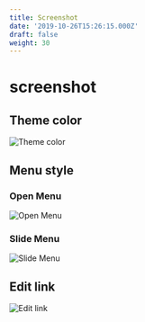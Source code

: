 ```yaml
---
title: Screenshot
date: '2019-10-26T15:26:15.000Z'
draft: false
weight: 30
---
```


# screenshot

## Theme color

![Theme color](https://raw.githubusercontent.com/thingsym/hugo-theme-techdoc/master/images/screenshot-theme-color.png)

## Menu style

### Open Menu

![Open Menu](https://raw.githubusercontent.com/thingsym/hugo-theme-techdoc/master/images/screenshot-open-menu.png)

### Slide Menu

![Slide Menu](https://raw.githubusercontent.com/thingsym/hugo-theme-techdoc/master/images/screenshot-slide-menu.gif)

## Edit link

![Edit link](https://raw.githubusercontent.com/thingsym/hugo-theme-techdoc/master/images/screenshot-edit-link.png)

